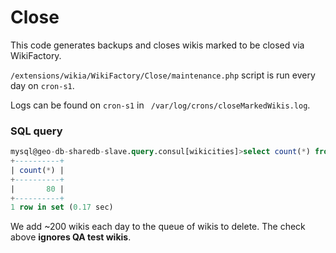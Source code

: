 Close
=====

This code generates backups and closes wikis marked to be closed via WikiFactory.

`/extensions/wikia/WikiFactory/Close/maintenance.php` script is run every day on `cron-s1`.

Logs can be found on `cron-s1` in ` /var/log/crons/closeMarkedWikis.log`.

### SQL query

```sql
mysql@geo-db-sharedb-slave.query.consul[wikicities]>select count(*) from city_list where city_public IN (0 /* close */, -1 /* hide */) and city_flags NOT IN (0, 32 /* redirect */, 512 /* do not close */) and city_dbname not like '%qatest%' and city_last_timestamp < now() - interval 30 day;
+----------+
| count(*) |
+----------+
|       80 |
+----------+
1 row in set (0.17 sec)
```

We add ~200 wikis each day to the queue of wikis to delete. The check above **ignores QA test wikis**.
